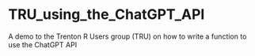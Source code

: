 # TRU_using_the_ChatGPT_API
A demo to the Trenton R Users group (TRU) on how to write a function to use the ChatGPT API
